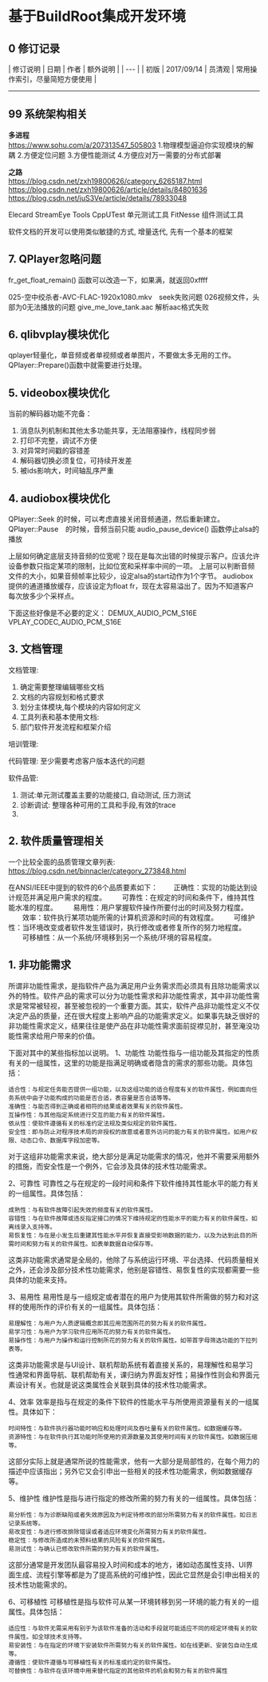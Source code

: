 # 基于BuildRoot集成开发环境

## 0 修订记录
| 修订说明 | 日期 | 作者 | 额外说明 |
| --- |
| 初版 | 2017/09/14 | 员清观 | 常用操作索引，尽量简短方便使用 |

---
## 99 系统架构相关

**多进程**<br>
  https://www.sohu.com/a/207313547_505803
1.物理模型逼迫你实现模块的解耦 2.方便定位问题 3.方便性能测试 4.方便应对万一需要的分布式部署

**之路**<br>
  https://blog.csdn.net/zxh19800626/category_6265187.html
  https://blog.csdn.net/zxh19800626/article/details/84801636
  https://blog.csdn.net/juS3Ve/article/details/78933048

Elecard StreamEye Tools
CppUTest 单元测试工具
FitNesse 组件测试工具

软件文档的开发可以使用类似敏捷的方式, 增量迭代, 先有一个基本的框架

## 7. QPlayer忽略问题
fr_get_float_remain() 函数可以改造一下，如果满，就返回0xffff


025-空中绞杀者-AVC-FLAC-1920x1080.mkv　seek失败问题
026视频文件，头部为0无法播放的问题
give_me_love_tank.aac 解析aac格式失败

## 6. qlibvplay模块优化
qplayer轻量化，单音频或者单视频或者单图片，不要做太多无用的工作。QPlayer::Prepare()函数中就需要进行处理。

## 5. videobox模块优化

当前的解码器功能不完备：
  1. 消息队列机制和其他太多功能共享，无法阻塞操作，线程同步弱
  2. 打印不完整，调试不方便
  3. 对异常时间戳的容错差
  4. 解码器切换必须复位，可持续开发差
  5. 被ids影响大，时间轴乱序严重

## 4. audiobox模块优化
QPlayer::Seek 的时候，可以考虑直接关闭音频通道，然后重新建立。
QPlayer::Pause　的时候，音频当前只能 audio_pause_device() 函数停止alsa的播放

上层如何确定底层支持音频的位宽呢？现在是每次出错的时候提示客户。应该允许设备参数只指定某项的限制，比如位宽和采样率中间的一项。
上层可以判断音频文件的大小，如果音频帧率比较少，设定alsa的start动作为1个字节。
audiobox提供的通道播放缓存，应该设定为float fr，现在太容易溢出了。因为不知道客户每次放多少个采样点。

下面这些好像是不必要的定义：
    DEMUX_AUDIO_PCM_S16E
    VPLAY_CODEC_AUDIO_PCM_S16E


## 3. 文档管理

文档管理:
  1. 确定需要整理编辑哪些文档
  2. 文档的内容规划和格式要求
  3. 划分主体模块,每个模块的内容如何定义
  4. 工具列表和基本使用文档:
  5. 部门软件开发流程和框架介绍

培训管理:

代码管理: 至少需要考虑客户版本迭代的问题


软件品管:
  1. 测试:单元测试覆盖主要的功能接口, 自动测试, 压力测试
  2. 诊断调试: 整理各种可用的工具和手段,有效的trace
  3.

## 2. 软件质量管理相关
一个比较全面的品质管理文章列表: https://blog.csdn.net/binnacler/category_273848.html

在ANSI/IEEE中提到的软件的6个品质要素如下：
　　正确性：实现的功能达到设计规范并满足用户需求的程度。
　　可靠性：在规定的时间和条件下，维持其性能水准的程度。
　　易用性：用户掌握软件操作所要付出的时间及努力程度。
　　效率：软件执行某项功能所需的计算机资源和时间的有效程度。
　　可维护性：当环境改变或者软件发生错误时，执行修改或者修复所作的努力地程度。
　　可移植性：从一个系统/环境移到另一个系统/环境的容易程度。

## 1. 非功能需求
所谓非功能性需求，是指软件产品为满足用户业务需求而必须具有且除功能需求以外的特性。软件产品的需求可以分为功能性需求和非功能性需求，其中非功能性需求是常常被轻视，甚至被忽视的一个重要方面。其实，软件产品非功能性定义不仅决定产品的质量，还在很大程度上影响产品的功能需求定义。如果事先缺乏很好的非功能性需求定义，结果往往是使产品在非功能性需求面前捉襟见肘，甚至淹没功能性需求给用户带来的价值。

下面对其中的某些指标加以说明。
1、功能性
功能性指与一组功能及其指定的性质有关的一组属性，这里的功能是指满足明确或者隐含的需求的那些功能。具体包括：

    适合性：与规定任务能否提供一组功能，以及这组功能的适合程度有关的软件属性，例如面向任务系统中由子功能构成的功能是否合适，表容量是否合适等等。
    准确性：与能否得到正确或者相符的结果或者效果有关的软件属性。
    互操作性：与其他指定系统进行交互的能力有关的软件属性。
    依从性：使软件遵循有关的标准约定法规及类似规定的软件属性。
    安全性：即与防止对程序技术局的非授权的故意或者意外访问的能力有关的软件属性。如用户权限、动态口令、数据库字段加密等。

对于这组非功能需求来说，绝大部分是满足功能需求的情况，他并不需要采用额外的措施，而安全性是一个例外，它会涉及具体的技术性功能需求。

2、可靠性
可靠性之与在规定的一段时间和条件下软件维持其性能水平的能力有关的一组属性。具体包括：

    成熟性：与有软件故障引起失效的频度有关的软件属性。
    容错性：与在软件故障或违反指定接口的情况下维持规定的性能水平的能力有关的软件属性。如离线录入支持等。
    易恢复性：与在是小发生后重建其性能水平并恢复直接受影响数据的能力，以及为达到此目的所需时间和努力有关的软件属性。如表单数据自动保存等。

这类非功能需求通常是全局的，他除了与系统运行环境、平台选择、代码质量相关之外，还会涉及部分技术性功能需求，他别是容错性、易恢复性的实现都需要一些具体的功能来支持。

3、易用性
易用性是与一组规定或者潜在的用户为使用其软件所需做的努力和对这样的使用所作的评价有关的一组属性。具体包括：

    易理解性：与用户为人质逻辑概念即其应用范围所花的努力有关的软件属性。
    易学习性：与用户为学习软件应用所花的努力有关的软件属性。
    易操作性：与用户为操作和运行控制所花的努力有关的软件属性。如带首字母筛选功能的下拉列表等。

这类非功能需求是与UI设计、联机帮助系统有着直接关系的，易理解性和易学习性通常和界面导航、联机帮助有关，课归纳为界面友好性；易操作性则会和界面元素设计有关。也就是说这类属性会关联到具体的技术性功能需求。

4、效率
效率是指与在规定的条件下软件的性能水平与所使用资源量有关的一组属性。具体如下：

    时间特性：与软件执行器功能时响应和处理时间及吞吐量有关的软件属性。如数据缓存等。
    资源特性：与在软件执行其功能时所使用的资源数量及其使用时间有关的软件属性。如数据压缩等。

这部分实际上就是通常所说的性能需求，他有一大部分是局部性的，在每个用力的描述中应该指出；另外它又会引申出一些相关的技术性功能需求，例如数据缓存等。

5、维护性
维护性是指与进行指定的修改所需的努力有关的一组属性。具体包括：

    易分析性：与为诊断缺陷或者失效原因及为判定待修改的部分所需努力有关的软件属性。如日志记录系统等。
    易改变性：与进行修改排除错误或者适应环境变化所需努力有关的软件属性。
    稳定性：与修改所造成的未预料结果的风险有关的软件属性。
    易测试性：与确认已修改软件所需的努力有关的软件属性。

这部分通常是开发团队最容易投入时间和成本的地方，诸如动态属性支持、UI界面生成、流程引擎等都是为了提高系统的可维护性，因此它显然是会引申出相关的技术性功能需求的。

6、可移植性
可移植性是指与软件可从某一环境转移到另一环境的能力有关的一组属性。具体包括：

    适应性：与软件无需采用有别于为该软件准备的活动和手段就可能适应不同的规定环境有关的软件属性。如全球技术支持等。
    易安装性：与在指定的环境下安装软件所需努力有关的软件属性。如在线更新、安装包自动生成等。
    遵循性：使软件遵循与可移植性有关的标准或约定的软件属性。
    可替换性：与软件在该环境中用来替代指定的其他软件的机会和努力有关的软件属性
